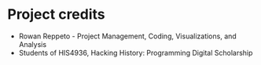 # Project credits

* Rowan Reppeto - Project Management, Coding, Visualizations, and Analysis
* Students of HIS4936, Hacking History: Programming Digital Scholarship
